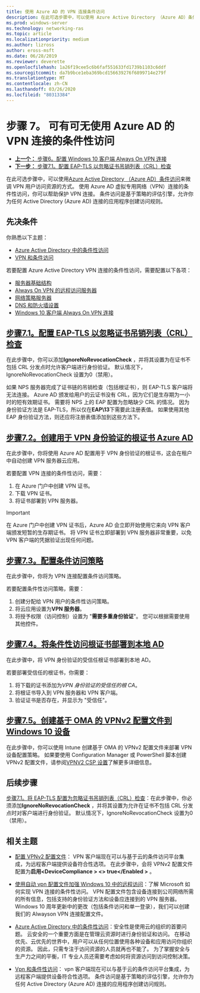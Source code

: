 ```yaml
---
title: 使用 Azure AD 的 VPN 连接条件访问
description: 在此可选步骤中，可以使用 Azure Active Directory （Azure AD）条件访问来微调已授权的 VPN 用户访问资源的方式。
ms.prod: windows-server
ms.technology: networking-ras
ms.topic: article
ms.localizationpriority: medium
ms.author: lizross
author: eross-msft
ms.date: 06/28/2019
ms.reviewer: deverette
ms.openlocfilehash: 1a26f19cee5c6b6faf551633fd1739b1103c6ddf
ms.sourcegitcommit: da7b9bce1eba369bcd156639276f6899714e279f
ms.translationtype: MT
ms.contentlocale: zh-CN
ms.lasthandoff: 03/26/2020
ms.locfileid: "80313384"
---
```

# <a name="step-7-optional-conditional-access-for-vpn-connectivity-using-azure-ad"></a>步骤 7。 可有可无使用 Azure AD 的 VPN 连接的条件性访问

- [**上一个：** 步骤6。配置 Windows 10 客户端 Always On VPN 连接](always-on-vpn/deploy/vpn-deploy-client-vpn-connections.md)
- [**下一步：** 步骤7.1。配置 EAP-TLS 以忽略证书吊销列表（CRL）检查](vpn-config-eap-tls-to-ignore-crl-checking.md)

在此可选步骤中，可以使用[Azure Active Directory （Azure AD）条件访问](https://docs.microsoft.com/azure/active-directory/active-directory-conditional-access-azure-portal)来微调 VPN 用户访问资源的方式。 使用 Azure AD 虚拟专用网络（VPN）连接的条件性访问，你可以帮助保护 VPN 连接。 条件访问是基于策略的评估引擎，允许你为任何 Active Directory (Azure AD) 连接的应用程序创建访问规则。

## <a name="prerequisites"></a>先决条件

你熟悉以下主题：

- [Azure Active Directory 中的条件性访问](https://docs.microsoft.com/azure/active-directory/active-directory-conditional-access-azure-portal)
- [VPN 和条件访问](https://docs.microsoft.com/windows/access-protection/vpn/vpn-conditional-access)

若要配置 Azure Active Directory VPN 连接的条件性访问，需要配置以下各项：

- [服务器基础结构](always-on-vpn/deploy/vpn-deploy-server-infrastructure.md)
- [Always On VPN 的远程访问服务器](always-on-vpn/deploy/vpn-deploy-ras.md)
- [网络策略服务器](always-on-vpn/deploy/vpn-deploy-nps.md)
- [DNS 和防火墙设置](always-on-vpn/deploy/vpn-deploy-dns-firewall.md)
- [Windows 10 客户端 Always On VPN 连接](always-on-vpn/deploy/vpn-deploy-client-vpn-connections.md)

## <a name="step-71-configure-eap-tls-to-ignore-certificate-revocation-list-crl-checking"></a>[步骤7.1。配置 EAP-TLS 以忽略证书吊销列表（CRL）检查](vpn-config-eap-tls-to-ignore-crl-checking.md)

在此步骤中，你可以添加**IgnoreNoRevocationCheck** ，并将其设置为在证书不包括 CRL 分发点时允许客户端进行身份验证。 默认情况下，IgnoreNoRevocationCheck 设置为0（禁用）。

如果 NPS 服务器完成了证书链的吊销检查（包括根证书），则 EAP-TLS 客户端将无法连接。 Azure AD 颁发给用户的云证书没有 CRL，因为它们是生存期为一小时的短有效期证书。 需要将 NPS 上的 EAP 配置为忽略缺少 CRL 的情况。 因为身份验证方法是 EAP-TLS，所以仅在**EAP\13**下需要此注册表值。 如果使用其他 EAP 身份验证方法，则还应将注册表值添加到这些方法下。

## <a name="step-72-create-root-certificates-for-vpn-authentication-with-azure-ad"></a>[步骤7.2。创建用于 VPN 身份验证的根证书 Azure AD](vpn-create-root-cert-for-vpn-auth-azure-ad.md)

在此步骤中，你将使用 Azure AD 配置用于 VPN 身份验证的根证书，这会在租户中自动创建 VPN 服务器云应用。  

若要配置 VPN 连接的条件性访问，需要：

1. 在 Azure 门户中创建 VPN 证书。
2. 下载 VPN 证书。
3. 将证书部署到 VPN 服务器。

> [!IMPORTANT]
> 在 Azure 门户中创建 VPN 证书后，Azure AD 会立即开始使用它来向 VPN 客户端颁发短暂的生存期证书。 将 VPN 证书立即部署到 VPN 服务器非常重要，以免 VPN 客户端的凭据验证出现任何问题。

## <a name="step-73-configure-the-conditional-access-policy"></a>[步骤7.3。配置条件访问策略](vpn-config-conditional-access-policy.md)

在此步骤中，你将为 VPN 连接配置条件访问策略。

若要配置条件性访问策略，需要：

1. 创建分配给 VPN 用户的条件性访问策略。
2. 将云应用设置为**VPN 服务器**。
3. 将授予权限（访问控制）设置为 "**需要多重身份验证**"。  您可以根据需要使用其他控件。

## <a name="step-74-deploy-conditional-access-root-certificates-to-on-premises-ad"></a>[步骤7.4。将条件性访问根证书部署到本地 AD](vpn-deploy-cond-access-root-cert-to-on-premise-ad.md)

在此步骤中，将 VPN 身份验证的受信任根证书部署到本地 AD。

若要部署受信任的根证书，你需要：

1. 将下载的证书添加为*VPN 身份验证的受信任的根 CA*。
2. 将根证书导入到 VPN 服务器和 VPN 客户端。
3. 验证证书是否存在，并显示为 "受信任"。

## <a name="step-75-create-oma-dm-based-vpnv2-profiles-to-windows-10-devices"></a>[步骤7.5。创建基于 OMA 的 VPNv2 配置文件到 Windows 10 设备](vpn-create-oma-dm-based-vpnv2-profiles.md)

在此步骤中，你可以使用 Intune 创建基于 OMA 的 VPNv2 配置文件来部署 VPN 设备配置策略。 如果要使用 Configuration Manager 或 PowerShell 脚本创建 VPNv2 配置文件，请参阅[VPNV2 CSP 设置](https://docs.microsoft.com/windows/client-management/mdm/vpnv2-csp)了解更多详细信息。

## <a name="next-steps"></a>后续步骤

[步骤7.1。将 EAP-TLS 配置为忽略证书吊销列表（CRL）检查](vpn-config-eap-tls-to-ignore-crl-checking.md)：在此步骤中，你必须添加**IgnoreNoRevocationCheck** ，并将其设置为允许在证书不包括 CRL 分发点时对客户端进行身份验证。 默认情况下，IgnoreNoRevocationCheck 设置为0（禁用）。

## <a name="related-topics"></a>相关主题

- [配置 VPNv2 配置文件](https://docs.microsoft.com/windows/access-protection/vpn/vpn-conditional-access)： VPN 客户端现在可以与基于云的条件访问平台集成，为远程客户端提供设备符合性选项。 在此步骤中，会将 VPNv2 配置文件配置为**启用\<DeviceCompliance > \<> true\</Enabled >** 。

- [使用自动 vpn 配置文件加强 Windows 10 中的远程访问](https://www.microsoft.com/itshowcase/Article/Content/894/Enhancing-remote-access-in-Windows-10-with-an-automatic-VPN-profile)：了解 Microsoft 如何实现 VPN 连接的条件性访问。 VPN 配置文件包含设备连接到公司网络所需的所有信息，包括支持的身份验证方法和设备应连接到的 VPN 服务器。 Windows 10 周年更新中的更改（包括条件访问和单一登录），我们可以创建我们的 Alwayson VPN 连接配置文件。

- [Azure Active Directory 中的条件性访问](https://docs.microsoft.com/azure/active-directory/active-directory-conditional-access-azure-portal)：安全性是使用云的组织的首要问题。 云安全的一个重要方面是在管理云资源时进行身份验证和访问。 在移动优先、云优先的世界中，用户可以从任何位置使用各种设备和应用访问你组织的资源。 因此，只需专注于访问资源的人员就再也不能了。 为了掌握安全与生产力之间的平衡，IT 专业人员还需要考虑如何将资源访问到访问控制决策。

- [Vpn 和条件性访问](https://docs.microsoft.com/windows/access-protection/vpn/vpn-conditional-access)： vpn 客户端现在可以与基于云的条件访问平台集成，为远程客户端提供设备符合性选项。 条件访问是基于策略的评估引擎，允许你为任何 Active Directory (Azure AD) 连接的应用程序创建访问规则。

